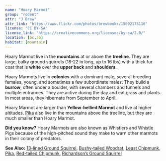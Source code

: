 ```yaml
---
name: "Hoary Marmot"
group: "rodent"
attr: "J Brew"
attr_link: "https://www.flickr.com/photos/brewbooks/15092175116"
license: "CC BY-SA"
license_link: "https://creativecommons.org/licenses/by-sa/2.0/"
location: [bc,ab]
habitat: [mountain]
---
```

Hoary Marmot live in the **mountains** at or above the **treeline**. They are large, bulky ground squirrels (18-22 in long, up to 16 lbs) with a thick fur coat that is **white** over the **upper back** and **shoulders**.

Hoary Marmots live in **colonies** with a dominant male, several breeding females, young, and sometimes a few subordinate males. They build a **burrow**, often under a boulder, with several chambers and tunnels and multiple entrances. They are active during the day and eat grass and plants. In most areas, they hibernate from September to April.

Hoary Marmot are larger than __Yellow-bellied Marmot__ and live at higher altitudes. [Pika](/{{section}}/pika) also live in the mountains above the treeline, but they are much smaller than Hoary Marmot.

**Did you know?** Hoary Marmots are also known as Whistlers and Whistle Pigs because of the high-pitched sound they make to warn other marmots in their colony of predators.

<!-- generated, do not edit -->
**See Also:**
[13-lined Ground Squirrel](/{{section}}/13linegs),
[Bushy-tailed Woodrat](/{{section}}/buwrat),
[Least Chipmunk](/{{section}}/leastchip),
[Pika](/{{section}}/pika),
[Red-tailed Chipmunk](/{{section}}/retchip),
[Richardson’s Ground Squirrel](/{{section}}/richgs)
